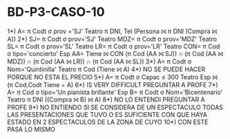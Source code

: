 # BD-P3-CASO-10
1*) A= π Codt σ prov ='SJ' Teatro
    π DNI, Tel (Persona ⨝ π DNI (Compra ⨝ A))
2*) SJ= π Codt σ prov='SJ' Teatro
    MDZ= π Codt σ prov='MDZ' Teatro
    SL= π Codt σ prov='SL' Teatro
    LR= π Codt σ prov='LR' Teatro
    CON= π Cod σ tipo='concierto' Esp
    AA= Tiene ⨝ CON
    (π Cod (AA ⨝ SJ)) ∩ (π Cod (AA ⨝ MDZ)) ∩ (π Cod (AA ⨝ LR)) ∩ (π Cod (AA ⨝ SL))
3*) A= π Codt σ Nom='Quintinilla' Teatro
    π Cod (Tiene ⨝ A)
4*) NO SE PUEDE HACER PORQUE NO ESTA EL PRECIO
5*) A= π Codt σ Capac ≤ 300 Teatro
    Esp ⨝ (π Cod,Codt Tiene ÷ A)
6*) IS VERY DIFFICULT PREGUNTAR A PROFE
7*) A= π Cod σ tipo='Un pianista brillante' Esp
    B= π Codt σ Nom='Bicentenario' Teatro
    π DNI ((Compra ⨝ B) ⨝ A)
8*) NO LO ENTENDI PREGUNTAR A PROFE
9*) NO ENTIENDO SI SE CONSIDERA DE UN ESPECTACULO TODAS LAS PRESENTACIONES QUE TUVO O ES SUFICIENTE CON QUE HAYA ESTADO EN 2 ESPECTACULOS DE LA ZONA DE CUYO
10*) CON ESTE PASA LO MISMO
